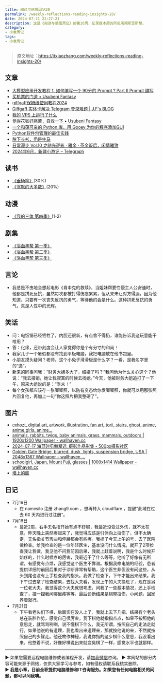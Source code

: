 ```yaml
---
title: 阅读与感悟周记20
permalink: /weekly-reflections-reading-insights-20/
date: 2024-07-21 22:27:21
description: 这是《阅读与感悟周记》的第20周，记录我本周的所见所闻所思所想。
category:
- 小章周记
tags:
- 小章周记
---
```


> 原文地址：<https://itxiaozhang.com/weekly-reflections-reading-insights-20/>

## 文章

- [大模型应用开发教程 1. 如何编写一个 90分的 Prompt ? Part II Prompt 编写](https://www.wolai.com/sUHD3tN6DFYyYpz9RYxn34)
- [买机票的门道 • Usubeni Fantasy](https://ssshooter.com/airplane-ticket/)
- [giffgaff保姆级使用教程2024](https://giffgaffsim.notion.site/giffgaff-2024-e62d10bf0e944a129bc31c5b0d240f8d)
- [Giffgaff 实体卡解决 Telegram 登录难题 | J.F's BLOG](https://blog.zzbd.org/giffgaff/)
- [我的 VPS 上运行了什么](https://www.jinhuaiyao.com/posts/what-is-running-on-my-vps)
- [觉得花钱好痛苦，自救一下 • Usubeni Fantasy](https://ssshooter.com/pain-of-paying/)
- [一个和蔼可亲的 Python 库，用 Gooey 为你的程序添加GUI](https://mp.weixin.qq.com/s/0dIRzA4pJiuE_3CymxnIGA)
- [Python软件包管理的最佳实践](https://mp.weixin.qq.com/s/8M5ssxmGXYECrAwpACoxgQ)
- [脱下长衫，仍是牛马](https://mp.weixin.qq.com/s/ou4VYD_BEmVwZURVjYWy1Q)
- [日常漫步 Vol.10 之随光逐影 · 雅余 · 茶余饭后，闲情雅致](https://yayu.net/4282.html)
- [2024年6月，新疆小游记 – Telegraph](https://telegra.ph/2024%E5%B9%B46%E6%9C%88%E6%96%B0%E7%96%86%E5%B0%8F%E6%B8%B8%E8%AE%B0-07-13)

## 读书

- [《垂杨柳》](https://book.douban.com/subject/2979014/)(30%)
- [《沉默的大多数》](https://neodb.social/book/7Kq0ufmFgg64w4ST5b9EAS)(20%)

## 动漫

- [《我的三体 第四季》](https://neodb.social/tv/season/6NrJSIQU7DBlhPxXJwLt55)(1-2)

## 剧集

- [《浴血黑帮 第一季》](https://neodb.social/tv/season/2RerD2Ds6CgDURGEIVu7Po)
- [《浴血黑帮 第二季》](https://neodb.social/tv/season/216QYPsDbaK5uIh09Yy9Zu)
- [《浴血黑帮 第三季》](https://neodb.social/tv/season/65SFoWMGqq8xIaT9f7NL4q)

## 言论

- 我总是不由地会想起电影《肖申克的救赎》，当姐妹帮要性侵主人公安迪时，他都是拼死反抗，虽然每次都被打得伤痕累累，但从来未让对方得逞。因为他知道，只要有一次丧失反抗的勇气，等待他的会是什么。这种拼死反抗的勇气，真是人性中的光辉。

## 笑话

- 问：电饭锅已经牺牲了，内胆还很新，有点舍不得扔，谁能告诉我这玩意能干啥用？
- 答：化缘，还带刻度会让人家觉得你是个有分寸的和尚！
- 我家儿子一个暑假都没有找到平板电脑，我把电脑放在他书包里。
- 小朋友摸头疑问？老师，这个小兔子滑滑板是什么字？一看，是我名字里的“逸”。
- 新来的同事问我：“财务大姐多大了，结婚了吗？”我问他为什么关心这个？他说：“我去报销，她让我寂寞的时候去找她。”今天，他被财务大姐追打了一下午，原来大姐说的是：“季末！”
- 每个女孩都应该存一张唧唧照，以防有变态给你发唧唧照，你就可以用那张照片回复他，再加上一句“你这照片把我整硬了”。

## 图片

- [exhozt, digital art, artwork, illustration, fan art, torii, stairs, ghost, anime, anime girls, anime...](https://wallhaven.cc/w/p9zv13)
- [animals, rabbits, twigs, baby animals, grass, mammals, outdoors | 1920x1200 Wallpaper - wallhaven.cc](https://wallhaven.cc/w/47r8gv)
- [2024-07-17 海蓝时见鲸精选_摄影作品影集 - 500px摄影社区](https://500px.com.cn/community/set/7eef1f4e30fa4896a56348a08c73c2e6/details)
- [Golden Gate Bridge, blurred, dusk, lights, suspension bridge, USA | 2048x1367 Wallpaper - wallhaven....](https://wallhaven.cc/w/n6vyo6)
- [schoolgirl, Japan, Mount Fuji, glasses | 1000x1414 Wallpaper - wallhaven.cc](https://wallhaven.cc/w/9dp3lx)
- [墙上的画](https://500px.com.cn/community/set/70a49df7b39d4af1ac985ad4898c817f/details)

## 日记

- 7月16日
  - 在 namesilo 注册 zhang9.com ，想再转入 cloudflare ，提醒“此域在过去 60 天内进行过注册”。
- 7月18日
  - 最近2周，右手无名指开始有点不舒服，我最近没受过外伤，就不太在意，昨天晚上突然疼起来了，我觉得应该是引体向上拉伤了，但不太确定，无名指关节弯曲和伸展都会有些疼。我挂了今天上午的号，去了医院做检查。给我检查的是一位年轻医生，基本没问什么情况，就开了2项检查我让我做，我见他不问我前因后果，我就上赶着说明，我是什么时候开始疼的，什么时候疼的厉害，我最近干了什么等等，他听了好像有无所谓，有感觉有点烦，我感觉这个医生不靠谱。根据我修电脑的经验，患者提供详细的前因后果对于诊断非常有帮助，这个医生非但没有问这些，从头到尾也没有上手检查我的指头。我做了检查下，下午才能出来结果。我下午过去拿了检查结果，去找大夫看，发现上午的大夫换班了，现在是另一位老大夫，我觉得这个大夫就很考虑，问我了一些基本情况，还上手检查了，捏一捏我问哪里疼等等，最后诊断结果是韧带拉伤，小问题，回家养着就行。
- 7月21日
  - 下午看老头们下棋，后面实在没人上了，我就上去下几把，结果有个老头总在装腔作势，感觉自己很厉害，我下棋他就指指点点，如果不按照他的意思走，就骂骂咧咧，说不懂棋下什么，我无所谓，按照自己的走法走就行，如果他说的有道理，我也看出来道理来，那就按他说的来，不然就按照自己的步骤走。他还故作神秘，我说你指的这步棋什么意思，我没看出来，他憋着不说，好像好棋说出来就变臭棋了一样，感觉水平也就那样。

---
▶ 如果您需要远程电脑维修或者编程开发，请[加我微信](https://itxiaozhang.netlify.app/)咨询。 
▶ 本网站的部分内容可能来源于网络，仅供大家学习与参考，如有侵权请联系我核实删除。  
▶ **我是小章，目前全职提供电脑维修和IT咨询服务。如果您有任何电脑相关的问题，都可以问我噢。**  

